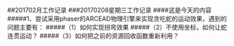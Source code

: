 ##201702月工作记录
###20170208星期三工作记录
####这是今天的内容
#####1、尝试采用phaser的ARCEAD物理引擎来实现贪吃蛇的运动效果，遇到的问题主要有：
#####（1）如何实现拐弯效果
#####（2）不使用坐标，如何让蛇连贯运动？
#####（3）如何把之前的资源回收函数重新利用？